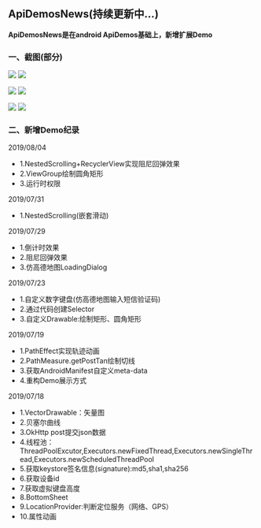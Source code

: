 ## ApiDemosNews(持续更新中...)

**ApiDemosNews是在android ApiDemos基础上，新增扩展Demo**



### 一、截图(部分)


![](/screenshot/1.gif)  ![](/screenshot/5.gif)


![](/screenshot/2.gif)  ![](/screenshot/3.gif)

![](/screenshot/4.gif)  ![](/screenshot/6.gif)




### 二、新增Demo纪录

2019/08/04

* 1.NestedScrolling+RecyclerView实现阻尼回弹效果
* 2.ViewGroup绘制圆角矩形
* 3.运行时权限


2019/07/31

* 1.NestedScrolling(嵌套滑动)

2019/07/29

* 1.倒计时效果
* 2.阻尼回弹效果
* 3.仿高德地图LoadingDialog


2019/07/23

* 1.自定义数字键盘(仿高德地图输入短信验证码)
* 2.通过代码创建Selector
* 3.自定义Drawable:绘制矩形、圆角矩形

2019/07/19

* 1.PathEffect实现轨迹动画
* 2.PathMeasure.getPostTan绘制切线
* 3.获取AndroidManifest自定义meta-data
* 4.重构Demo展示方式

2019/07/18

* 1.VectorDrawable：矢量图
* 2.贝塞尔曲线
* 3.OkHttp post提交json数据
* 4.线程池：ThreadPoolExcutor,Executors.newFixedThread,Executors.newSingleThread,Executors.newScheduledThreadPool
* 5.获取keystore签名信息(signature):md5,sha1,sha256
* 6.获取设备id
* 7.获取虚拟键盘高度
* 8.BottomSheet
* 9.LocationProvider:判断定位服务（网络、GPS）
* 10.属性动画


